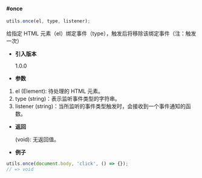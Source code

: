 #### #once

```javascript
utils.once(el, type, listener);
```

给指定 HTML 元素（el）绑定事件（type），触发后将移除该绑定事件（注：触发一次）

- **引入版本**

    1.0.0

- **参数**

1. el (Element): 待处理的 HTML 元素。
2. type (string)：表示监听事件类型的字符串。
3. listener (string)：当所监听的事件类型触发时，会接收到一个事件通知的函数。

- **返回**

    (void): 无返回值。

- **例子**

```javascript
utils.once(document.body, 'click', () => {});
// => void
```

